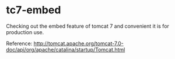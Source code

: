 tc7-embed
=========

Checking out the embed feature of tomcat 7 and convenient it is for production use.

Reference:
http://tomcat.apache.org/tomcat-7.0-doc/api/org/apache/catalina/startup/Tomcat.html


